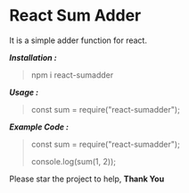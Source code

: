 ﻿# React Sum Adder
It is a simple adder function for react.

***Installation :***

> npm i react-sumadder

***Usage :***

> const sum = require("react-sumadder");

***Example Code :***

> const sum = require("react-sumadder");
>
> console.log(sum(1, 2));

Please star the project to help, **Thank You**
